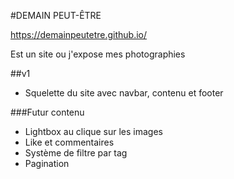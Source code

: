 #DEMAIN PEUT-ÊTRE

 https://demainpeutetre.github.io/ 

Est un site ou j'expose mes photographies

##v1

- Squelette du site avec navbar, contenu et footer

###Futur contenu

- Lightbox au clique sur les images
- Like et commentaires
- Système de filtre par tag
- Pagination
